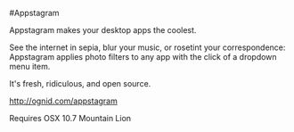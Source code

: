 #Appstagram

Appstagram makes your desktop apps the coolest.

See the internet in sepia, blur your music, or rosetint your correspondence: Appstagram applies photo filters to any app with the click of a dropdown menu item. 

It's fresh, ridiculous, and open source.

http://ognid.com/appstagram

Requires OSX 10.7 Mountain Lion
